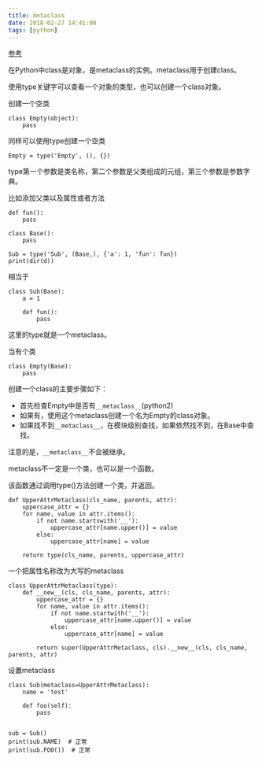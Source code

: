 ```yaml
---
title: metaclass
date: 2018-02-27 14:41:00
tags: [python]
---
```



[参考](https://stackoverflow.com/questions/100003/what-are-metaclasses-in-python)

在Python中class是对象，是metaclass的实例。metaclass用于创建class。

使用type关键字可以查看一个对象的类型，也可以创建一个class对象。

创建一个空类
```
class Empty(object):
    pass
```

同样可以使用type创建一个空类
```
Empty = type('Empty', (), {})
```

type第一个参数是类名称，第二个参数是父类组成的元组，第三个参数是参数字典。

比如添加父类以及属性或者方法
```
def fun():
    pass

class Base():
    pass

Sub = type('Sub', (Base,), {'a': 1, 'fun': fun})
print(dir(d))
```

相当于
```
class Sub(Base):
	a = 1

	def fun():
		pass
```

这里的type就是一个metaclass。

当有个类
```
class Empty(Base):
	pass
```

创建一个class的主要步骤如下：

+ 首先检查Empty中是否有`__metaclass__`(python2)
+ 如果有，使用这个metaclass创建一个名为Empty的class对象。
+ 如果找不到`__metaclass__`，在模块级别查找，如果依然找不到，在Base中查找。

注意的是，`__metaclass__`不会被继承。

metaclass不一定是一个类，也可以是一个函数。

该函数通过调用type()方法创建一个类，并返回。
```
def UpperAttrMetaclass(cls_name, parents, attr):
    uppercase_attr = {}
    for name, value in attr.items():
        if not name.startswith('__'):
            uppercase_attr[name.upper()] = value
        else:
            uppercase_attr[name] = value

    return type(cls_name, parents, uppercase_attr)
```

一个把属性名称改为大写的metaclass
```
class UpperAttrMetaclass(type):
    def __new__(cls, cls_name, parents, attr):
        uppercase_attr = {}
        for name, value in attr.items():
            if not name.startwith('__'):
                uppercase_attr[name.upper()] = value
            else:
                uppercase_attr[name] = value

        return super(UpperAttrMetaclass, cls).__new__(cls, cls_name, parents, attr)
```

设置metaclass
```
class Sub(metaclass=UpperAttrMetaclass):
    name = 'test'

    def foo(self):
        pass


sub = Sub()
print(sub.NAME)  # 正常
print(sub.FOO())  # 正常
```
